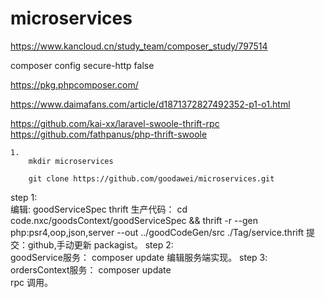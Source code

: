 # microservices

https://www.kancloud.cn/study_team/composer_study/797514

composer config secure-http false

https://pkg.phpcomposer.com/


https://www.daimafans.com/article/d1871372827492352-p1-o1.html


https://github.com/kai-xx/laravel-swoole-thrift-rpc
https://github.com/fathpanus/php-thrift-swoole


    1.
        mkdir microservices
        
        git clone https://github.com/goodawei/microservices.git

step 1:  
    编辑: goodServiceSpec thrift
    生产代码： cd code.nxc/goodsContext/goodServiceSpec && thrift -r --gen  php:psr4,oop,json,server   --out ../goodCodeGen/src ./Tag/service.thrift
    提交：github,手动更新 packagist。
step 2:    
    goodService服务： composer update
    编辑服务端实现。
step 3:
    ordersContext服务：  composer update    
    rpc 调用。   
    
    

